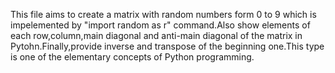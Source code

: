 This file aims to create a matrix with random numbers form 0 to 9 which is impelemented by  "import random as r" command.Also show elements of each row,column,main diagonal and anti-main diagonal of the matrix in Pytohn.Finally,provide inverse and transpose of the beginning one.This type is one of the elementary concepts of Python programming.
